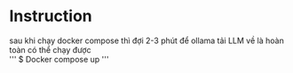 # Instruction 
sau khi chạy docker compose thì đợi 2-3 phút để  ollama tải LLM về là hoàn toàn có thể chạy được  
'''
$ Docker compose up
'''
